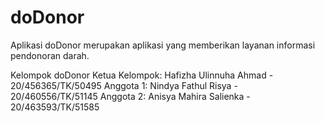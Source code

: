# doDonor
Aplikasi doDonor merupakan aplikasi yang memberikan layanan informasi pendonoran darah.

Kelompok doDonor
Ketua Kelompok: Hafizha Ulinnuha Ahmad - 20/456365/TK/50495
Anggota 1: Nindya Fathul Risya - 20/460556/TK/51145
Anggota 2: Anisya Mahira Salienka - 20/463593/TK/51585

